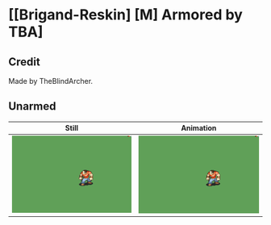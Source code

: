 # [\[Brigand-Reskin\] \[M\] Armored by TBA]

## Credit

Made by TheBlindArcher.
	
## Unarmed

| Still | Animation |
| :---: | :-------: |
| ![Unarmed still](./Unarmed_000.png) | ![Unarmed animation](./Unarmed.gif) |
